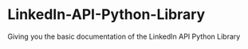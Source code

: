 # LinkedIn-API-Python-Library
Giving you the basic documentation of the LinkedIn API Python Library
